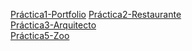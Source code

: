 <a href="Practica1-Portfolio_Landing_Page-Gorea_Alexandru_Dumitru.pdf">Práctica1-Portfolio</a>
<a href="Practica2-Restaurante/index.html">Práctica2-Restaurante</a><br>
<a href="Practica3-Arquitecto/index.html">Práctica3-Arquitecto</a><br>
<a href="Practica5-Zoo/index.html">Práctica5-Zoo</a>

